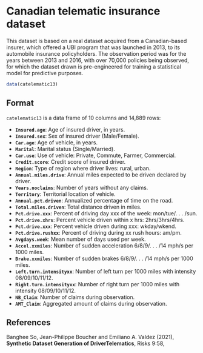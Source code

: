 # Canadian telematic insurance dataset

This dataset is based on a real dataset acquired from a Canadian-based insurer, which offered a UBI program that was launched in 2013, to its automobile insurance policyholders. The observation period was for the years between 2013 and 2016, with over 70,000 policies being observed, for which the dataset drawn is pre-engineered for training a statistical model for predictive purposes.

```r
data(catelematic13)
```

## Format

`catelematic13` is a data frame of 10 columns and 14,889 rows:

- **`Insured.age`**: Age of insured driver, in years.
- **`Insured.sex`**: Sex of insured driver (Male/Female).
- **`Car.age`**: Age of vehicle, in years.
- **`Marital`**: Marital status (Single/Married).
- **`Car.use`**: Use of vehicle: Private, Commute, Farmer, Commercial.
- **`Credit.score`**: Credit score of insured driver.
- **`Region`**: Type of region where driver lives: rural, urban.
- **`Annual.miles.drive`**: Annual miles expected to be driven declared by driver.
- **`Years.noclaims`**: Number of years without any claims.
- **`Territory`**: Territorial location of vehicle.
- **`Annual.pct.driven`**: Annualized percentage of time on the road.
- **`Total.miles.driven`**: Total distance driven in miles.
- **`Pct.drive.xxx`**: Percent of driving day xxx of the week: mon/tue/. . . /sun.
- **`Pct.drive.xhrs`**: Percent vehicle driven within x hrs: 2hrs/3hrs/4hrs.
- **`Pct.drive.xxx`**: Percent vehicle driven during xxx: wkday/wkend.
- **`Pct.drive.rushxx`**: Percent of driving during xx rush hours: am/pm.
- **`Avgdays.week`**: Mean number of days used per week.
- **`Accel.xxmiles`**: Number of sudden acceleration 6/8/9/. . . /14 mph/s per 1000 miles.
- **`Brake.xxmiles`**: Number of sudden brakes 6/8/9/. . . /14 mph/s per 1000 miles.
- **`Left.turn.intensityxx`**: Number of left turn per 1000 miles with intensity 08/09/10/11/12.
- **`Right.turn.intensityxx`**: Number of right turn per 1000 miles with intensity 08/09/10/11/12.
- **`NB_Claim`**: Number of claims during observation.
- **`AMT_Claim`**: Aggregated amount of claims during observation.

## References

Banghee So, Jean-Philippe Boucher and Emiliano A. Valdez (2021), **Synthetic Dataset Generation of DriverTelematics**, Risks 9:58,
